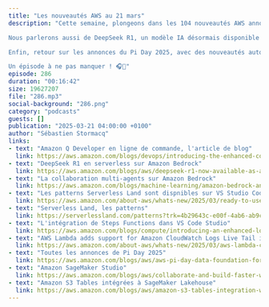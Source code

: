 ```yaml
---
title: "Les nouveautés AWS au 21 mars"
description: "Cette semaine, plongeons dans les 104 nouveautés AWS annoncées depuis le 7 mars. L’un des faits marquants : Amazon Q Developer CLI, une nouvelle manière d’interagir avec AWS directement depuis la ligne de commande. Une avancée qui pourrait bien améliorer votre workflow DevOps !

Nous parlerons aussi de DeepSeek R1, un modèle IA désormais disponible en serverless sur Amazon Bedrock, de la collaboration multi-agents pour créer des IA plus intelligentes, et de plusieurs améliorations pour VS Code, notamment l’intégration des patterns Serverless Land et l’arrivée du Live Tail CloudWatch Logs pour AWS Lambda.

Enfin, retour sur les annonces du Pi Day 2025, avec des nouveautés autour des données, de l’IA et d’Amazon SageMaker.

Un épisode à ne pas manquer ! 🎧🚀"
episode: 286
duration: "00:16:42"
size: 19627207
file: "286.mp3"
social-background: "286.png"
category: "podcasts"
guests: []
publication: "2025-03-21 04:00:00 +0100"
author: "Sébastien Stormacq"
links:
- text: "Amazon Q Developer en ligne de commande, l'article de blog"
  link: https://aws.amazon.com/blogs/devops/introducing-the-enhanced-command-line-interface-in-amazon-q-developer/?trk=4b29643c-e00f-4ab6-ab9c-b1fb47aa1708&sc_channel=podcast?trk=4b29643c-e00f-4ab6-ab9c-b1fb47aa1708&sc_channel=podcast
- text: "DeepSeek R1 en serverless sur Amazon Bedrock"
  link: https://aws.amazon.com/blogs/aws/deepseek-r1-now-available-as-a-fully-managed-serverless-model-in-amazon-bedrock/?trk=4b29643c-e00f-4ab6-ab9c-b1fb47aa1708&sc_channel=podcast
- text: "La collaboration multi-agents sur Amazon Bedrock"
  link: https://aws.amazon.com/blogs/machine-learning/amazon-bedrock-announces-general-availability-of-multi-agent-collaboration/?trk=4b29643c-e00f-4ab6-ab9c-b1fb47aa1708&sc_channel=podcast
- text: "Les patterns Serverless Land sont dispnibles sur VS Studio Code"
  link: https://aws.amazon.com/about-aws/whats-new/2025/03/ready-to-use-serverless-land-patterns-vs-code-ide/?trk=4b29643c-e00f-4ab6-ab9c-b1fb47aa1708&sc_channel=podcast
- text: "Serverless Land, les patterns"
  link: https://serverlessland.com/patterns?trk=4b29643c-e00f-4ab6-ab9c-b1fb47aa1708&sc_channel=podcast
- text: "L'intégration de Steps Functions dans VS Code Studio"
  link: https://aws.amazon.com/blogs/compute/introducing-an-enhanced-local-ide-experience-for-aws-step-functions?trk=4b29643c-e00f-4ab6-ab9c-b1fb47aa1708&sc_channel=podcast
- text: "AWS Lambda adds support for Amazon CloudWatch Logs Live Tail in VS Code IDE"
  link: https://aws.amazon.com/about-aws/whats-new/2025/03/aws-lambda-cloudwatch-logs-live-tail-vs-code-ide/?trk=4b29643c-e00f-4ab6-ab9c-b1fb47aa1708&sc_channel=podcast
- text: "Toutes les annonces de Pi Day 2025"
  link: https://aws.amazon.com/blogs/aws/aws-pi-day-data-foundation-for-analytics-and-ai/?trk=4b29643c-e00f-4ab6-ab9c-b1fb47aa1708&sc_channel=podcast
- text: "Amazon SageMaker Studio"
  link: https://aws.amazon.com/blogs/aws/collaborate-and-build-faster-with-amazon-sagemaker-unified-studio-now-generally-available/?trk=4b29643c-e00f-4ab6-ab9c-b1fb47aa1708&sc_channel=podcast
- text: "Amazon S3 Tables intégrées à SageMaker Lakehouse"
  link: https://aws.amazon.com/blogs/aws/amazon-s3-tables-integration-with-amazon-sagemaker-lakehouse-is-now-generally-available/?trk=4b29643c-e00f-4ab6-ab9c-b1fb47aa1708&sc_channel=podcast
---
```

